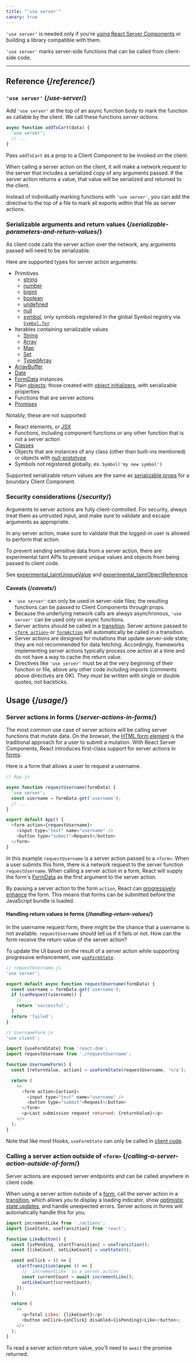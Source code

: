 ```yaml
---
title: "'use server'"
canary: true
---
```


<Canary>

`'use server'` is needed only if you're [using React Server Components](/learn/start-a-new-react-project#bleeding-edge-react-frameworks) or building a library compatible with them.

</Canary>


<Intro>

`'use server'` marks server-side functions that can be called from client-side code.

</Intro>

<InlineToc />

---

## Reference {/*reference*/}

### `'use server'` {/*use-server*/}

Add `'use server'` at the top of an async function body to mark the function as callable by the client. We call these functions _server actions_.

```js
async function addToCart(data) {
  'use server';
  // ...
}
```

Pass `addToCart` as a prop to a Client Component to be invoked on the client.

When calling a server action on the client, it will make a network request to the server that includes a serialized copy of any arguments passed. If the server action returns a value, that value will be serialized and returned to the client.

Instead of individually marking functions with `'use server'`, you can add the directive to the top of a file to mark all exports within that file as server actions.

### Serializable arguments and return values {/*serializable-parameters-and-return-values*/}

As client code calls the server action over the network, any arguments passed will need to be serializable.

Here are supported types for server action arguments:

* Primitives
	* [string](https://developer.mozilla.org/en-US/docs/Glossary/String)
	* [number](https://developer.mozilla.org/en-US/docs/Glossary/Number)
	* [bigint](https://developer.mozilla.org/en-US/docs/Web/JavaScript/Reference/Global_Objects/BigInt)
	* [boolean](https://developer.mozilla.org/en-US/docs/Glossary/Boolean)
	* [undefined](https://developer.mozilla.org/en-US/docs/Glossary/Undefined)
	* [null](https://developer.mozilla.org/en-US/docs/Glossary/Null)
	* [symbol](https://developer.mozilla.org/en-US/docs/Web/JavaScript/Reference/Global_Objects/Symbol), only symbols registered in the global Symbol registry via [`Symbol.for`](https://developer.mozilla.org/en-US/docs/Web/JavaScript/Reference/Global_Objects/Symbol/for)
* Iterables containing serializable values
	* [String](https://developer.mozilla.org/en-US/docs/Web/JavaScript/Reference/Global_Objects/String)
	* [Array](https://developer.mozilla.org/en-US/docs/Web/JavaScript/Reference/Global_Objects/Array)
	* [Map](https://developer.mozilla.org/en-US/docs/Web/JavaScript/Reference/Global_Objects/Map)
	* [Set](https://developer.mozilla.org/en-US/docs/Web/JavaScript/Reference/Global_Objects/Set)
	* [TypedArray](https://developer.mozilla.org/en-US/docs/Web/JavaScript/Reference/Global_Objects/TypedArray)
* [ArrayBuffer](https://developer.mozilla.org/en-US/docs/Web/JavaScript/Reference/Global_Objects/ArrayBuffer)
* [Date](https://developer.mozilla.org/en-US/docs/Web/JavaScript/Reference/Global_Objects/Date)
* [FormData](https://developer.mozilla.org/en-US/docs/Web/API/FormData) instances
* Plain [objects](https://developer.mozilla.org/en-US/docs/Web/JavaScript/Reference/Global_Objects/Object): those created with [object initializers](https://developer.mozilla.org/en-US/docs/Web/JavaScript/Reference/Operators/Object_initializer), with serializable properties
* Functions that are server actions
* [Promises](https://developer.mozilla.org/en-US/docs/Web/JavaScript/Reference/Global_Objects/Promise)

Notably, these are not supported:
* React elements, or [JSX](https://react.dev/learn/writing-markup-with-jsx)
* Functions, including component functions or any other function that is not a server action
* [Classes](https://developer.mozilla.org/en-US/docs/Learn/JavaScript/Objects/Classes_in_JavaScript)
* Objects that are instances of any class (other than built-ins mentioned) or objects with [null-prototype](https://developer.mozilla.org/en-US/docs/Web/JavaScript/Reference/Global_Objects/Object#null-prototype_objects)
* Symbols not registered globally, ex. `Symbol('my new symbol')`


Supported serializable return values are the same as [serializable props](/reference/react/use-client#passing-props-from-server-to-client-components) for a boundary Client Component.


### Security considerations {/*security*/}

Arguments to server actions are fully client-controlled. For security, always treat them as untrusted input, and make sure to validate and escape arguments as appropriate.

In any server action, make sure to validate that the logged-in user is allowed to perform that action.

<Wip>

To prevent sending sensitive data from a server action, there are experimental taint APIs to prevent unique values and objects from being passed to client code.

See [experimental_taintUniqueValue](/reference/react/experimental_taintUniqueValue) and [experimental_taintObjectReference](/reference/react/experimental_taintObjectReference).

</Wip>


#### Caveats {/*caveats*/}
* `'use server'` can only be used in server-side files; the resulting functions can be passed to Client Components through props.
* Because the underlying network calls are always asynchronous, `'use server'` can be used only on async functions.
* Server actions should be called in a [transition](/reference/react/useTransition). Server actions passed to [`<form action>`](/reference/react-dom/components/form#props) or [`formAction`](/reference/react-dom/components/input#props) will automatically be called in a transition.
* Server actions are designed for mutations that update server-side state; they are not recommended for data fetching. Accordingly, frameworks implementing server actions typically process one action at a time and do not have a way to cache the return value.
* Directives like `'use server'` must be at the very beginning of their function or file, above any other code including imports (comments above directives are OK). They must be written with single or double quotes, not backticks.

## Usage {/*usage*/}

### Server actions in forms {/*server-actions-in-forms*/}

The most common use case of server actions will be calling server functions that mutate data. On the browser, the [HTML form element](https://developer.mozilla.org/en-US/docs/Web/HTML/Element/form) is the traditional approach for a user to submit a mutation. With React Server Components, React introduces first-class support for server actions in [forms](/reference/react-dom/components/form).

Here is a form that allows a user to request a username.

```js [[1, 3, "formData"]]
// App.js

async function requestUsername(formData) {
  'use server';
  const username = formData.get('username');
  // ...
}

export default App() {
  <form action={requestUsername}>
    <input type="text" name="username" />
    <button type="submit">Request</button>
  </form>
}
```

In this example `requestUsername` is a server action passed to a `<form>`. When a user submits this form, there is a network request to the server function `requestUsername`. When calling a server action in a form, React will supply the form's <CodeStep step={1}>[FormData](https://developer.mozilla.org/en-US/docs/Web/API/FormData)</CodeStep> as the first argument to the server action.

By passing a server action to the form `action`, React can [progressively enhance](https://developer.mozilla.org/en-US/docs/Glossary/Progressive_Enhancement) the form. This means that forms can be submitted before the JavaScript bundle is loaded.

#### Handling return values in forms {/*handling-return-values*/}

In the username request form, there might be the chance that a username is not available. `requestUsername` should tell us if it fails or not. How can the form receive the return value of the server action?

To update the UI based on the result of a server action while supporting progressive enhancement, use [`useFormState`](/reference/react-dom/hooks/useFormState).

```js
// requestUsername.js
'use server';

export default async function requestUsername(formData) {
  const username = formData.get('username');
  if (canRequest(username)) {
    // ...
    return 'successful';
  }
  return 'failed';
}
```

```js {4,8}, [[2, 2, "'use client'"]]
// UsernameForm.js
'use client';

import {useFormState} from 'react-dom';
import requestUsername from './requestUsername';

function UsernameForm() {
  const [returnValue, action] = useFormState(requestUsername, 'n/a');

  return (
    <>
      <form action={action}>
        <input type="text" name="username" />
        <button type="submit">Request</button>
      </form>
      <p>Last submission request returned: {returnValue}</p>
    </>
  );
}
```

Note that like most Hooks, `useFormState` can only be called in <CodeStep step={1}>[client code](/reference/react/use-client)</CodeStep>.

### Calling a server action outside of `<form>` {/*calling-a-server-action-outside-of-form*/}

Server actions are exposed server endpoints and can be called anywhere in client code.

When using a server action outside of a [form](/reference/react-dom/components/form), call the server action in a [transition](/reference/react/useTransition), which allows you to display a loading indicator, show [optimistic state updates](/reference/react/useOptimistic), and handle unexpected errors. Server actions in forms will automatically handle this for you.

```js {9-13}
import incrementLike from './actions';
import {useState, useTransition} from 'react';

function LikeButton() {
  const [isPending, startTransition] = useTransition();
  const [likeCount, setLikeCount] = useState(0);

  const onClick = () => {
    startTransition(async () => {
      // `incrementLike` is a server action
      const currentCount = await incrementLike();
      setLikeCount(currentCount);
    });
  };

  return (
    <>
      <p>Total Likes: {likeCount}</p>
      <button onClick={onClick} disabled={isPending}>Like</button>;
    </>
  );
}
```

To read a server action return value, you'll need to `await` the promise returned.